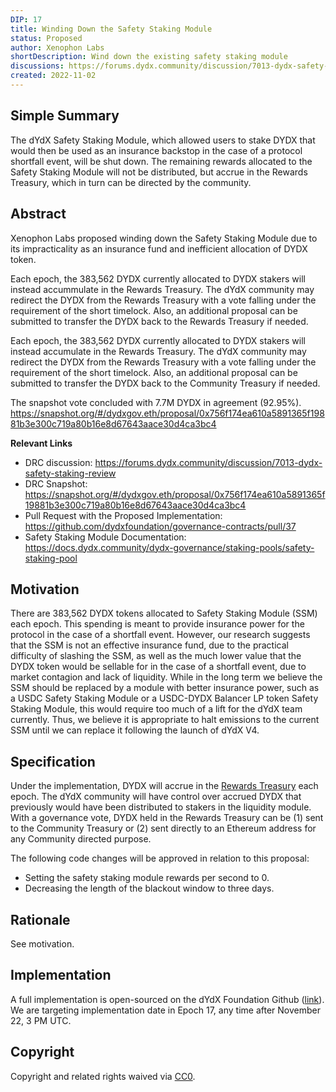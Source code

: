 ```yaml
---
DIP: 17
title: Winding Down the Safety Staking Module
status: Proposed
author: Xenophon Labs
shortDescription: Wind down the existing safety staking module
discussions: https://forums.dydx.community/discussion/7013-dydx-safety-staking-review
created: 2022-11-02
---
```


## Simple Summary

The dYdX Safety Staking Module, which allowed users to stake DYDX that would then be used as an insurance backstop in the case of a protocol shortfall event, will be shut down. The remaining rewards allocated to the Safety Staking Module will not be distributed, but accrue in the Rewards Treasury, which in turn can be directed by the community.

## Abstract

Xenophon Labs proposed winding down the Safety Staking Module due to its impracticality as an insurance fund and inefficient allocation of DYDX token.

Each epoch, the 383,562 DYDX currently allocated to DYDX stakers will instead accummulate in the Rewards Treasury. The dYdX community may redirect the DYDX from the Rewards Treasury with a vote falling under the requirement of the short timelock. Also, an additional proposal can be submitted to transfer the DYDX back to the Rewards Treasury if needed.

Each epoch, the 383,562 DYDX currently allocated to DYDX stakers will instead accumulate in the Rewards Treasury. The dYdX community may redirect the DYDX from the Rewards Treasury with a vote falling under the requirement of the short timelock. Also, an additional proposal can be submitted to transfer the DYDX back to the Community Treasury if needed.

The snapshot vote concluded with 7.7M DYDX in agreement (92.95%).
https://snapshot.org/#/dydxgov.eth/proposal/0x756f174ea610a5891365f19881b3e300c719a80b16e8d67643aace30d4ca3bc4

**Relevant Links**

- DRC discussion: https://forums.dydx.community/discussion/7013-dydx-safety-staking-review
- DRC Snapshot: https://snapshot.org/#/dydxgov.eth/proposal/0x756f174ea610a5891365f19881b3e300c719a80b16e8d67643aace30d4ca3bc4
- Pull Request with the Proposed Implementation: https://github.com/dydxfoundation/governance-contracts/pull/37
- Safety Staking Module Documentation: https://docs.dydx.community/dydx-governance/staking-pools/safety-staking-pool

## Motivation

There are 383,562 DYDX tokens allocated to Safety Staking Module (SSM) each epoch. This spending is meant to provide insurance power for the protocol in the case of a shortfall event. However, our research suggests that the SSM is not an effective insurance fund, due to the practical difficulty of slashing the SSM, as well as the much lower value that the DYDX token would be sellable for in the case of a shortfall event, due to market contagion and lack of liquidity. While in the long term we believe the SSM should be replaced by a module with better insurance power, such as a USDC Safety Staking Module or a USDC-DYDX Balancer LP token Safety Staking Module, this would require too much of a lift for the dYdX team currently. Thus, we believe it is appropriate to halt emissions to the current SSM until we can replace it following the launch of dYdX V4.

## Specification

Under the implementation, DYDX will accrue in the [Rewards Treasury](https://etherscan.io/address/0x639192D54431F8c816368D3FB4107Bc168d0E871) each epoch. The dYdX community will have control over accrued DYDX that previously would have been distributed to stakers in the liquidity module. With a governance vote, DYDX held in the Rewards Treasury can be (1) sent to the Community Treasury or (2) sent directly to an Ethereum address for any Community directed purpose.

The following code changes will be approved in relation to this proposal:
- Setting the safety staking module rewards per second to 0.
- Decreasing the length of the blackout window to three days.

## Rationale

See motivation.

## Implementation

A full implementation is open-sourced on the dYdX Foundation Github ([link](https://github.com/dydxfoundation/governance-contracts/pull/37)). We are targeting implementation date in Epoch 17, any time after November 22, 3 PM UTC.

## Copyright

Copyright and related rights waived via [CC0](https://creativecommons.org/publicdomain/zero/1.0/).

